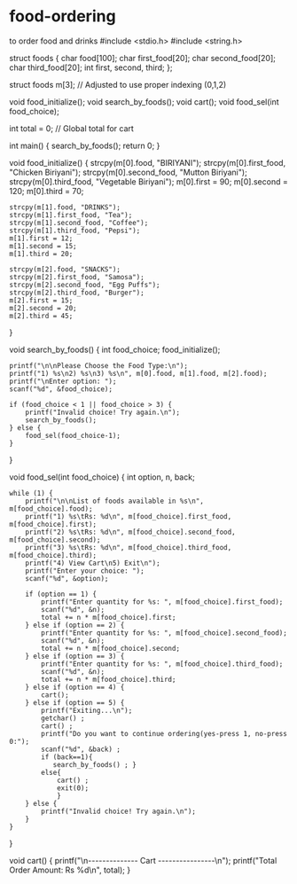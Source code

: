 # food-ordering
to order food and drinks
#include <stdio.h>
#include <string.h>

struct foods {
    char food[100];
    char first_food[20];
    char second_food[20];
    char third_food[20];
    int first, second, third;
};

struct foods m[3]; // Adjusted to use proper indexing (0,1,2)

void food_initialize();
void search_by_foods();
void cart();
void food_sel(int food_choice);

int total = 0; // Global total for cart

int main() {
    search_by_foods();
    return 0;
}

void food_initialize() {
    strcpy(m[0].food, "BIRIYANI");
    strcpy(m[0].first_food, "Chicken Biriyani");
    strcpy(m[0].second_food, "Mutton Biriyani");
    strcpy(m[0].third_food, "Vegetable Biriyani");
    m[0].first = 90;
    m[0].second = 120;
    m[0].third = 70;

    strcpy(m[1].food, "DRINKS");
    strcpy(m[1].first_food, "Tea");
    strcpy(m[1].second_food, "Coffee");
    strcpy(m[1].third_food, "Pepsi");
    m[1].first = 12;
    m[1].second = 15;
    m[1].third = 20;

    strcpy(m[2].food, "SNACKS");
    strcpy(m[2].first_food, "Samosa");
    strcpy(m[2].second_food, "Egg Puffs");
    strcpy(m[2].third_food, "Burger");
    m[2].first = 15;
    m[2].second = 20;
    m[2].third = 45;
}

void search_by_foods() {
    int food_choice;
    food_initialize();

    printf("\n\nPlease Choose the Food Type:\n");
    printf("1) %s\n2) %s\n3) %s\n", m[0].food, m[1].food, m[2].food);
    printf("\nEnter option: ");
    scanf("%d", &food_choice);

    if (food_choice < 1 || food_choice > 3) {
        printf("Invalid choice! Try again.\n");
        search_by_foods();
    } else {
        food_sel(food_choice-1);
    }
}

void food_sel(int food_choice) {
    int option, n, back;

    while (1) {
        printf("\n\nList of foods available in %s\n", m[food_choice].food);
        printf("1) %s\tRs: %d\n", m[food_choice].first_food, m[food_choice].first);
        printf("2) %s\tRs: %d\n", m[food_choice].second_food, m[food_choice].second);
        printf("3) %s\tRs: %d\n", m[food_choice].third_food, m[food_choice].third);
        printf("4) View Cart\n5) Exit\n");
        printf("Enter your choice: ");
        scanf("%d", &option);

        if (option == 1) {
            printf("Enter quantity for %s: ", m[food_choice].first_food);
            scanf("%d", &n);
            total += n * m[food_choice].first;
        } else if (option == 2) {
            printf("Enter quantity for %s: ", m[food_choice].second_food);
            scanf("%d", &n);
            total += n * m[food_choice].second;
        } else if (option == 3) {
            printf("Enter quantity for %s: ", m[food_choice].third_food);
            scanf("%d", &n);
            total += n * m[food_choice].third;
        } else if (option == 4) {
            cart();
        } else if (option == 5) {
            printf("Exiting...\n");
            getchar() ;
            cart() ;
            printf("Do you want to continue ordering(yes-press 1, no-press 0:");
            scanf("%d", &back) ;
            if (back==1){
               search_by_foods() ; }
            else{
                cart() ;
                exit(0);
                }
        } else {
            printf("Invalid choice! Try again.\n");
        }
    }
}

void cart() {
    printf("\n-------------- Cart ----------------\n");
    printf("Total Order Amount: Rs %d\n", total);
}
